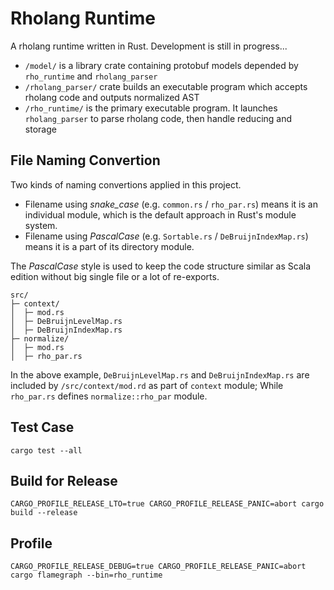 # Rholang Runtime


A rholang runtime written in Rust. Development is still in progress...

* `/model/` is a library crate containing protobuf models depended by `rho_runtime` and `rholang_parser`
* `/rholang_parser/` crate builds an executable program which accepts rholang code and outputs normalized AST
* `/rho_runtime/` is the primary executable program. It launches `rholang_parser` to parse rholang code, then handle reducing and storage



## File Naming Convertion

Two kinds of naming convertions applied in this project.

* Filename using *snake_case* (e.g. `common.rs` / `rho_par.rs`) means it is an individual module, which is the default approach in Rust's module system.
* Filename using *PascalCase* (e.g. `Sortable.rs` / `DeBruijnIndexMap.rs`) means it is a part of its directory module.

The *PascalCase* style is used to keep the code structure similar as Scala edition without big single file or a lot of re-exports.

```
src/
├─ context/
│  ├─ mod.rs
│  ├─ DeBruijnLevelMap.rs
│  ├─ DeBruijnIndexMap.rs
├─ normalize/
│  ├─ mod.rs
│  ├─ rho_par.rs
```
In the above example, `DeBruijnLevelMap.rs` and `DeBruijnIndexMap.rs` are included by `/src/context/mod.rd` as part of `context` module; 
While `rho_par.rs` defines `normalize::rho_par` module.


## Test Case

```
cargo test --all
```

## Build for Release

```
CARGO_PROFILE_RELEASE_LTO=true CARGO_PROFILE_RELEASE_PANIC=abort cargo build --release
```

## Profile

```
CARGO_PROFILE_RELEASE_DEBUG=true CARGO_PROFILE_RELEASE_PANIC=abort cargo flamegraph --bin=rho_runtime
```